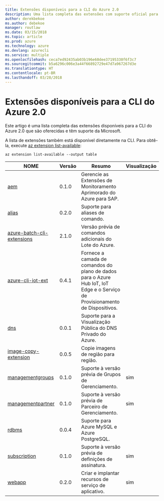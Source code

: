 ```yaml
---
title: Extensões disponíveis para a CLI do Azure 2.0
description: Uma lista completa das extensões com suporte oficial para a CLI do Azure 2.0.
author: derekbekoe
ms.author: debekoe
manager: routlaw
ms.date: 03/15/2018
ms.topic: article
ms.prod: azure
ms.technology: azure
ms.devlang: azurecli
ms.service: multiple
ms.openlocfilehash: ceca7ed92435ab03b196e60dee37195330f6f3c7
ms.sourcegitcommit: b5a6296c006e3a44f66892729e47d7a967267d3e
ms.translationtype: HT
ms.contentlocale: pt-BR
ms.lasthandoff: 03/28/2018
---
```

# <a name="available-extensions-for-the-azure-cli-20"></a>Extensões disponíveis para a CLI do Azure 2.0

Este artigo é uma lista completa das extensões disponíveis para a CLI do Azure 2.0 que são oferecidas e têm suporte da Microsoft.

A lista de extensões também está disponível diretamente na CLI. Para obtê-la, execute [az extension list-available](/cli/azure/extension?view=azure-cli-latest#az-extension-list-available):

```azurecli
az extension list-available --output table
```

| NOME | Versão | Resumo | Visualização |
|------|---------|---------|---------|
| [aem](https://github.com/Azure/azure-cli-extensions) | 0.1.0 | Gerencie as Extensões de Monitoramento Aprimorado do Azure para SAP. |  |
| [alias](https://github.com/Azure/azure-cli-extensions) | 0.2.0 | Suporte para aliases de comando. |  |
| [azure-batch-cli-extensions](https://github.com/Azure/azure-batch-cli-extensions) | 2.1.0 | Versão prévia de comandos adicionais do Lote do Azure. |  |
| [azure-cli-iot-ext](https://github.com/azure/azure-iot-cli-extension) | 0.4.1 | Fornece a camada de comandos do plano de dados para o Azure Hub IoT, IoT Edge e o Serviço de Provisionamento de Dispositivos. |  |
| [dns](https://github.com/Azure/azure-cli-extensions) | 0.0.1 | Suporte para a Visualização Pública do DNS Privado do Azure. |  |
| [image-copy-extension](https://github.com/Azure/azure-cli-extensions) | 0.0.5 | Copie imagens de região para região. |  |
| [managementgroups](https://github.com/Azure/azure-cli-extensions) | 0.1.0 | Suporte à versão prévia de Grupos de Gerenciamento. | sim |
| [managementpartner](https://github.com/Azure/azure-cli-extensions) | 0.1.0 | Suporte à versão prévia de Parceiro de Gerenciamento. | sim |
| [rdbms](https://github.com/Azure/azure-cli-extensions) | 0.0.4 | Suporte para Azure MySQL e Azure PostgreSQL. |  |
| [subscription](https://github.com/Azure/azure-cli-extensions) | 0.1.0 | Suporte à versão prévia de definições de assinatura. | sim |
| [webapp](https://github.com/Azure/azure-cli-extensions) | 0.2.0 | Criar e implantar recursos de serviço de aplicativo. | sim |
